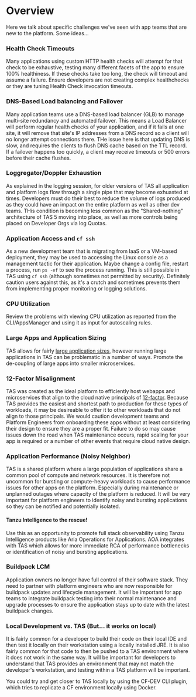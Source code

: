 # Overview
Here we talk about specific challenges we've seen with app teams that are new to the platform.  Some ideas...

### Health Check Timeouts
Many applications using custom HTTP health checks will attempt for that check to be exhaustive, testing many different facets of the app to ensure 100% healthiness.  If these checks take too long, the check will timeout and assume a failure.  Ensure developers are not creating complex healthchecks or they are tuning Health Check invocation timeouts.

### DNS-Based Load balancing and Failover
Many application teams use a DNS-based load balancer (GLB) to manage multi-site redundancy and automated failover.  This means a Load Balancer will perform regular health checks of your application, and if it fails at one site, it will remove that site's IP addresses from a DNS record so a client will no longer attempt connections there.  THe issue here is that updating DNS is slow, and requires the clients to flush DNS cache based on the TTL record.  If a failover happens too quickly, a client may receive timeouts or 500 errors before their cache flushes.

### Loggregator/Doppler Exhaustion
As explained in the logging session, for older versions of TAS all application and platform logs flow through a single pipe that may become exhuasted at times.  Developers must do their best to reduce the volume of logs produced as they could have an impact on the entire platform as well as other dev teams.  THis condition is becoming less common as the "Shared-nothing" architecture of TAS 5 moving into place, as well as more controls being placed on Developer Orgs via log Quotas.

### Application Access and `cf ssh`
As a new development team that is migrating from IaaS or a VM-based deployment, they may be used to accessing the Linux console as a management tactic for their application.  Maybe change a config file, restart a process, run  `ps -ef` to see the process running.  This is still possible in TAS using `cf ssh` (although sometimes not permitted by security).  Definitely caution users against this, as it's a crutch and sometimes prevents them from implementing proper monitoring or logging solutions.  

### CPU Utilization 
Review the problems with viewing CPU utilization as reported from the CLI/AppsManager and using it as input for autoscaling rules.

### Large Apps and Application Sizing
TAS allows for fairly [large application sizes](https://docs.vmware.com/en/VMware-Tanzu-Application-Service/5.0/tas-for-vms/deploy-apps-large-app-deploy.html), however running large applications in TAS can be problematic in a number of ways.  Promote the de-coupling of large apps into smaller microservices.

### 12-Factor Misalignment
TAS was created as the ideal platform to efficiently host webapps and microservices that align to the cloud native principals of [12-factor](https://12factor.net).  Because TAS provides the easiest and shortest path to production for these types of workloads, it may be desireable to offer it to other workloads that do not align to those principals.  We would caution development teams and Platform Engineers from onboarding these apps without at least considering their design to ensure they are a proper fit.  Failure to do so may cause issues down the road when TAS maintenance occurs, rapid scaling for your app is required or a number of other events that require cloud native design.

### Application Performance (Noisy Neighbor)
TAS is a shared platform where a large population of applications share a common pool of compute and network resources.  It is therefore not uncommon for bursting or compute-heavy workloads to cause performance issues for other apps on the platform.  Especially during maintenance or unplanned outages where capacity of the platform is reduced.  It will be very important for platform engineers to identify noisy and bursting applications so they can be notified and potentially isolated.

#### Tanzu Intelligence to the rescue!
Use this as an opportunity to promote full stack observability using Tanzu Intelligence products like Aria Operations for Applications.  AOA integrates with TAS which allows for more immediate RCA of performance bottlenecks or identification of noisy and bursting applications.

### Buildpack LCM
Application owners no longer have full control of their software stack.  They need to partner with platform engineers who are now responsible for buildpack updates and lifecycle management.  It will be important for app teams to integrate buildpack testing into their normal maintenance and upgrade processes to ensure the application stays up to date with the latest buildpack changes.

### Local Development vs. TAS (But... it works on local)
It is fairly common for a developer to build their code on their local IDE and then test it locally on their workstation using a locally installed JRE.  It is also fairly common for that code to then be pushed to a TAS environment where it does not work in the same way.  It will be important for developers to understand that TAS provides an environment that may not match the developer's workstation, and testing within a TAS platform will be important.

You could try and get closer to TAS locally by using the CF-DEV CLI plugin, which tries to replicate a CF environment locally using Docker.  
